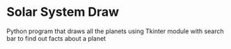 # Solar System Draw
 Python program that draws all the planets using Tkinter module with search bar to find out facts about a planet
